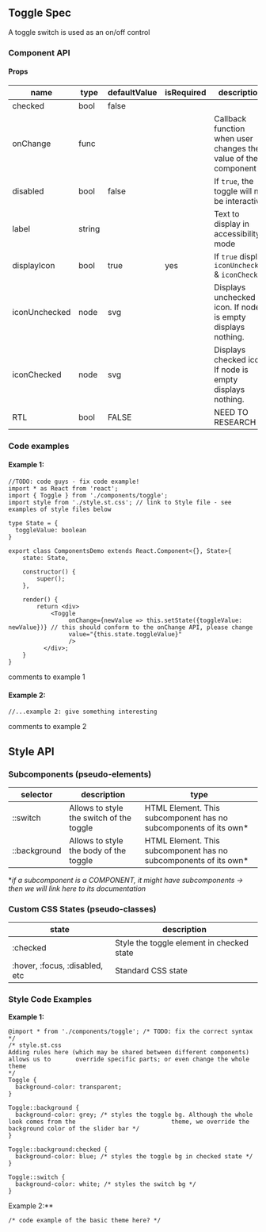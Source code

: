 ## Toggle Spec

A toggle switch is used as an on/off control



### Component API

#### Props

| name          | type   | defaultValue | isRequired | description                              |
| ------------- | ------ | ------------ | :--------- | ---------------------------------------- |
| checked       | bool   | false        |            |                                          |
| onChange      | func   |              |            | Callback function when user changes the value of the component |
| disabled      | bool   | false        |            | If `true`, the toggle will not be interactive |
| label         | string |              |            | Text to display in accessibility mode    |
| displayIcon   | bool   | true         | yes        | If `true` display `iconUnchecked` & `iconChecked` |
| iconUnchecked | node   | svg          |            | Displays unchecked icon. If node is empty  displays nothing. |
| iconChecked   | node   | svg          |            | Displays checked icon. If node is empty  displays nothing. |
| RTL           | bool   | FALSE        |            | NEED TO RESEARCH                         |



### Code examples

#### Example 1:

```
//TODO: code guys - fix code example!
import * as React from 'react';
import { Toggle } from './components/toggle';
import style from './style.st.css'; // link to Style file - see examples of style files below

type State = {
  toggleValue: boolean
}

export class ComponentsDemo extends React.Component<{}, State>{
  	state: State,
    
    constructor() {
        super();
    },

    render() {
        return <div>
            <Toggle 
                 onChange={newValue => this.setState({toggleValue: newValue})} // this should conform to the onChange API, please change 
              	 value="{this.state.toggleValue}"
                 />
          </div>;
    }
}
```

comments to example 1

#### Example 2:

```
//...example 2: give something interesting
```

comments to example 2



## Style API

### Subcomponents (pseudo-elements)

| selector     | description                              | type                                     |
| ------------ | ---------------------------------------- | ---------------------------------------- |
| ::switch     | Allows to style the switch of the toggle | HTML Element. This subcomponent has no subcomponents of its own* |
| ::background | Allows to style the body of the toggle   | HTML Element. This subcomponent has no subcomponents of its own* |

**if a subcomponent is a COMPONENT, it might have subcomponents -> then we will link here to its documentation*



### Custom CSS States (pseudo-classes)

| state                          | description                              |
| ------------------------------ | ---------------------------------------- |
| :checked                       | Style the toggle element in checked state |
| :hover, :focus, :disabled, etc | Standard CSS state                       |



### Style Code Examples

**Example 1:**

```
@import * from './components/toggle'; /* TODO: fix the correct syntax */
/* style.st.css 
Adding rules here (which may be shared between different components) allows us to 	    override specific parts; or even change the whole theme
*/
Toggle {
  background-color: transparent;
}

Toggle::background {
  background-color: grey; /* styles the toggle bg. Although the whole look comes from the 							theme, we override the background color of the slider bar */
}

Toggle::background:checked {
  background-color: blue; /* styles the toggle bg in checked state */
}

Toggle::switch {
  background-color: white; /* styles the switch bg */
}
```



Example 2:**

```
/* code example of the basic theme here? */
```
